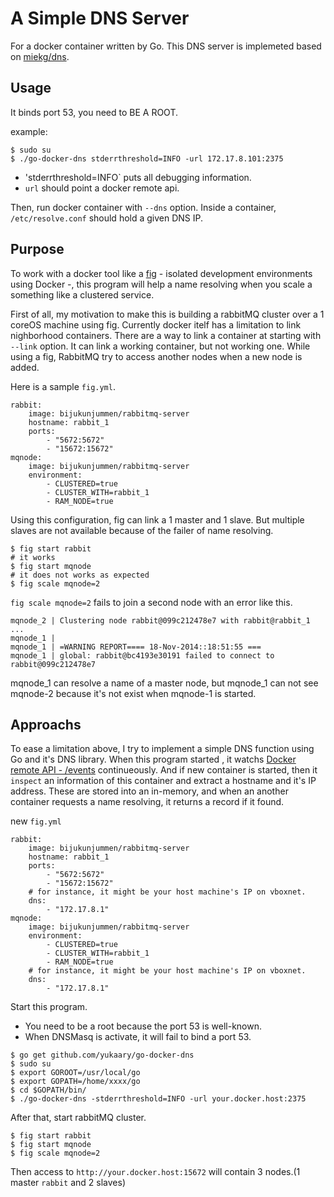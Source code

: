 # A Simple DNS Server

For a docker container written by Go.
This DNS server is implemeted based on [miekg/dns](https://github.com/miekg/dns).

## Usage

It binds port 53, you need to BE A ROOT.

example:
```
$ sudo su
$ ./go-docker-dns stderrthreshold=INFO -url 172.17.8.101:2375
```

* 'stderrthreshold=INFO` puts all debugging information.
* `url` should point a docker remote api.

Then, run docker container with `--dns` option. Inside a container, `/etc/resolve.conf` should hold a given DNS IP.

## Purpose

To work with a docker tool like a [fig](http://www.fig.sh/index.html) - isolated development environments using Docker -, this program will help a name resolving when you scale a something like a clustered service.

First of all, my motivation to make this is building a rabbitMQ cluster over a 1 coreOS machine using fig. Currently docker itelf has a limitation to link nighborhood containers. There are a way to link a container at starting with `--link` option. It can link a working container, but not working one. While using a fig, RabbitMQ try to access another nodes when a new node is added.


Here is a sample `fig.yml`.
```
rabbit:
    image: bijukunjummen/rabbitmq-server
    hostname: rabbit_1
    ports:
        - "5672:5672"
        - "15672:15672"
mqnode:
    image: bijukunjummen/rabbitmq-server
    environment:
        - CLUSTERED=true
        - CLUSTER_WITH=rabbit_1
        - RAM_NODE=true
```

Using this configuration, fig can link a 1 master and 1 slave. But multiple slaves are not available because of the failer of name resolving.

```
$ fig start rabbit
# it works
$ fig start mqnode
# it does not works as expected
$ fig scale mqnode=2
```

`fig scale mqnode=2` fails to join a second node with an error like this.
```
mqnode_2 | Clustering node rabbit@099c212478e7 with rabbit@rabbit_1 ...
mqnode_1 | 
mqnode_1 | =WARNING REPORT==== 18-Nov-2014::18:51:55 ===
mqnode_1 | global: rabbit@bc4193e30191 failed to connect to rabbit@099c212478e7
```

mqnode_1 can resolve a name of a master node, but mqnode_1 can not see mqnode-2 because it's not exist when mqnode-1 is started.

## Approachs

To ease a limitation above, I try to implement a simple DNS function using Go and it's DNS library. When this program started , it watchs [Docker remote API - /events](https://docs.docker.com/reference/api/docker_remote_api_v1.15/) continueously. And if new container is started, then it `inspect` an information of this container and extract a hostname and it's IP address. These are stored into an in-memory, and when an another container requests a name resolving, it returns a record if it found.

new `fig.yml`
```
rabbit:
    image: bijukunjummen/rabbitmq-server
    hostname: rabbit_1
    ports:
        - "5672:5672"
        - "15672:15672"
    # for instance, it might be your host machine's IP on vboxnet.
    dns:
        - "172.17.8.1"
mqnode:
    image: bijukunjummen/rabbitmq-server
    environment:
        - CLUSTERED=true
        - CLUSTER_WITH=rabbit_1
        - RAM_NODE=true
    # for instance, it might be your host machine's IP on vboxnet.
    dns:
        - "172.17.8.1"
```

Start this program.
* You need to be a root because the port 53 is well-known.
* When DNSMasq is activate, it will fail to bind a port 53.

```
$ go get github.com/yukaary/go-docker-dns
$ sudo su
$ export GOROOT=/usr/local/go
$ export GOPATH=/home/xxxx/go
$ cd $GOPATH/bin/
$ ./go-docker-dns -stderrthreshold=INFO -url your.docker.host:2375
```

After that, start rabbitMQ cluster.
```
$ fig start rabbit
$ fig start mqnode
$ fig scale mqnode=2
```

Then access to `http://your.docker.host:15672` will contain 3 nodes.(1 master `rabbit` and 2 slaves)
